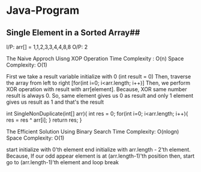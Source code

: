 # Java-Program

## Single Element in a Sorted Array##
I/P: arr[] = 1,1,2,3,3,4,4,8,8 
O/P: 2

The Naive Approch Uisng XOP Operation
Time Complexity : O(n)
Space Complexity: O(1)

First we take a result variable initialize with 0 (int result = 0)
Then, traverse the array from left to right [for(int i=0; i<arr.length; i++)]
Then, we perform XOR operation with result with arr[element]. Because, XOR same number result is always 0. So, same element gives us 0 as result and only 1 element gives us result as 1 and that's the result

int SingleNonDuplicate(int[] arr){
int res = 0;
for(int i=0; i<arr.length; i++){
res = res ^ arr[i];
}
return res;
}

The Efficient Solution Using Binary Search
Time Complexity: O(nlogn)
Space Complexity: O(1)

start initialize with 0'th element
end initialize with arr.length - 2'th element. Because, If our odd appear element is at (arr.length-1)'th position then, start go to (arr.length-1)'th element and loop break
